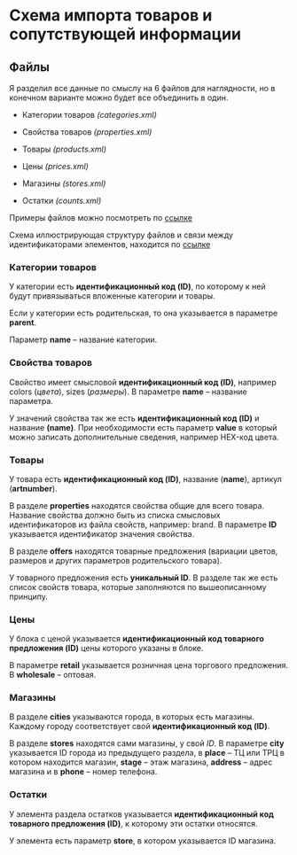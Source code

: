 # Схема импорта товаров и сопутствующей информации

## Файлы
Я разделил все данные по смыслу на 6 файлов для наглядности, но в конечном варианте можно будет все объединить в один.

* Категории товаров _(categories.xml)_

* Свойства товаров _(properties.xml)_

* Товары _(products.xml)_

* Цены _(prices.xml)_

* Магазины _(stores.xml)_

* Остатки _(counts.xml)_

Примеры файлов можно посмотреть по [ссылке](https://github.com/dayAlone/Marconi/tree/master/XML)

Схема иллюстрирующая структуру файлов и связи между идентификаторами элементов, находится по [ссылке](https://www.dropbox.com/s/nvhr3yvw4rf84wt/import.pdf)

### Категории товаров
У категории есть __идентификационный код (ID)__, по которому к ней будут привязываться вложенные категории и товары.

Если у категории есть родительская, то она указывается в параметре __parent__.

Параметр __name__ – название категории.

### Свойства товаров
Свойство имеет смысловой __идентификационный код (ID)__, например colors (_цвета_), sizes (_размеры_). В параметре __name__ – название параметра.

У значений свойства так же есть __идентификационный код (ID)__ и название __(name)__. При необходимости есть параметр __value__ в который можно записать дополнительные сведения, например HEX-код цвета.

### Товары
У товара есть __идентификационный код (ID)__, название (__name__), артикул (__artnumber__).

В разделе __properties__ находятся свойства общие для всего товара. Название свойства должно быть из списка смысловых идентификаторов из файла свойств, например: brand. В параметре __ID__ указывается идентификатор значения свойства.

В разделе __offers__ находятся товарные предложения (вариации цветов, размеров и других параметров родительского товара).

У товарного предложения есть __уникальный ID__. В разделе так же есть список свойств товара, которые заполняются по вышеописанному принципу.

### Цены 
У блока с ценой указывается __идентификационный код товарного предложения (ID)__ цены которого указаны в блоке.

В параметре __retail__ указывается розничная цена торгового предложения. В __wholesale__ – оптовая.

### Магазины 

В разделе __cities__ указываются города, в которых есть магазины. Каждому городу соответствует свой __идентификационный код (ID)__.

В разделе __stores__ находятся сами магазины, у свой _ID_. В параметре __city__ указывается ID города из предыдущего раздела, в __place__ – ТЦ или ТРЦ в котором находится магазин, __stage__ – этаж магазина, __address__ – адрес магазина и в __phone__ – номер телефона.

### Остатки

У элемента раздела остатков указывается __идентификационный код товарного предложения (ID)__, к которому эти остатки относятся.

У элемента есть параметр __store__, в котором указывается ID магазина.
